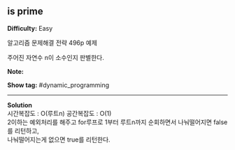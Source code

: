 ## is prime

**Difficulty:** Easy

알고리즘 문제해결 전략 496p 예제

주어진 자연수 n이 소수인지 판별한다.

**Note:**

**Show tag:** \#dynamic\_programming

----------------------------------------------

**Solution** <br/>
시간복잡도 : O(루트n) 공간복잡도 : O(1) <br/>
2이하는 예외처리를 해주고 for루프로 1부터 루트n까지 순회하면서 나눠떨어지면 false를 리턴하고, <br/>
나눠떨어지는게 없으면 true를 리턴한다.



